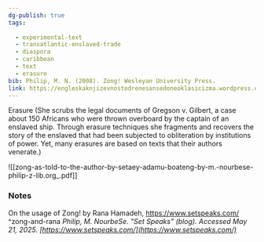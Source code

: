 ```yaml
---
dg-publish: true
tags:
  
  - experimental-text
  - transatlantic-enslaved-trade
  - diaspora
  - caribbean
  - text
  - erasure
bib: Philip, M. N. (2008). Zong! Wesleyan University Press.
link: https://engleskaknjizevnostodrenesansedoneoklasicizma.wordpress.com/wp-content/uploads/2017/08/zong-as-told-to-the-author-by-setaey-adamu-boateng-by-m.-nourbese-philip-z-lib.org_.pdf
---
```


Erasure (She scrubs the legal documents of Gregson v. Gilbert, a case about 150 Africans who were thrown overboard by the captain of an enslaved ship. Through erasure techniques she fragments and recovers the story of the enslaved that had been subjected to obliteration by institutions of power. Yet, many erasures are based on texts that their authors venerate.)

![[zong-as-told-to-the-author-by-setaey-adamu-boateng-by-m.-nourbese-philip-z-lib.org_.pdf]]

### Notes
On the usage of Zong! by Rana Hamadeh, https://www.setspeaks.com/ ^zong-and-rana
*Philip, M. NourbeSe. "Set Speaks" (blog). Accessed May 21, 2025. [https://www.setspeaks.com/](https://www.setspeaks.com/)*
